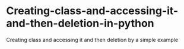# Creating-class-and-accessing-it-and-then-deletion-in-python
Creating class and accessing it and then deletion by a simple example 
